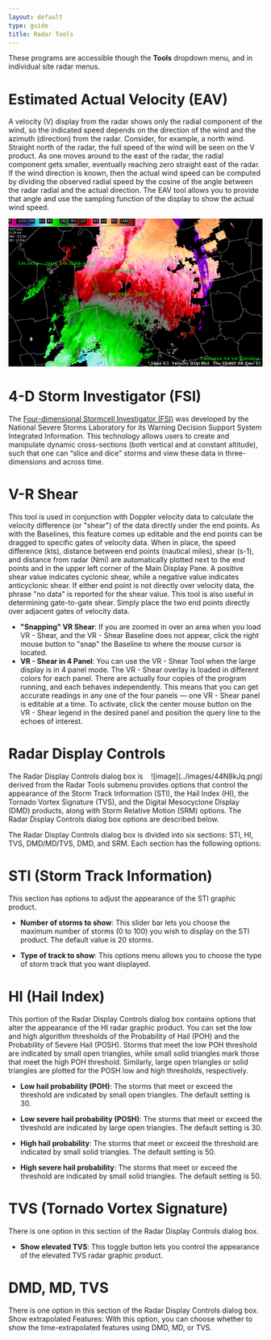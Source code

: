 ```yaml
---
layout: default
type: guide
title: Radar Tools
---
```


These programs are accessible though the **Tools** dropdown menu, and in individual site radar menus.


# Estimated Actual Velocity (EAV)

A velocity (V) display from the radar shows only the radial component of the wind, so the indicated
speed depends on the direction of the wind and the azimuth (direction) from the radar. Consider, for example, a north wind. Straight north of the radar, the full speed of the wind will be seen on the V product. As one moves around to the east of the radar, the radial component gets smaller, eventually reaching zero straight east of the radar. If the wind direction is known, then the actual wind speed can be computed by dividing the observed radial speed by the cosine of the angle between the radar radial and the actual direction. The EAV tool allows you to provide that angle and use the sampling function of the display to show the actual wind speed.

![image](../images/qLuJnK2aVF.gif)

# 4-D Storm Investigator (FSI)

The [Four-dimensional Stormcell Investigator (FSI)](http://www.nws.noaa.gov/mdl/fsi/) was developed by the National Severe Storms Laboratory for its Warning Decision Support System Integrated Information.  This technology allows users to create and manipulate dynamic cross-sections (both vertical and at constant altitude), such that one can “slice and dice” storms and view these data in three-dimensions and across time.


# V-R Shear

This tool is used in conjunction with Doppler velocity data to calculate the velocity difference (or "shear") of the data directly under the end points. As with the Baselines, this feature comes up editable and the end points can be dragged to specific gates of velocity data. When in place, the speed difference (kts), distance between end points (nautical miles), shear (s-1), and distance from radar (Nmi) are automatically plotted next to the end points and in the upper left corner of the Main Display Pane. A positive shear value indicates cyclonic shear, while a negative value indicates anticyclonic shear. If either end point is not directly over velocity data, the phrase "no data" is reported for the shear value. This tool is also useful in determining gate-to-gate shear. Simply place the two end points directly over adjacent gates of velocity data.

* **"Snapping" VR Shear**: If you are zoomed in over an area when you load VR - Shear, and the VR - Shear Baseline does not appear, click the right mouse button to "snap" the Baseline to where the mouse cursor is located.
* **VR - Shear in 4 Panel**: You can use the VR - Shear Tool when the large display is in 4 panel
mode. The VR - Shear overlay is loaded in different colors for each panel. There are actually
four copies of the program running, and each behaves independently. This means that you can
get accurate readings in any one of the four panels — one VR - Shear panel is editable at a time. To activate, click the center mouse button on the VR - Shear legend in the desired panel and position the query line to the echoes of interest.


# Radar Display Controls

<span style="float:right;">
![image](../images/44N8kJq.png)
</span>

The Radar Display Controls dialog box is derived from the Radar Tools submenu provides options that control the appearance of the Storm Track Information (STI), the Hail Index (HI), the Tornado Vortex Signature (TVS), and the Digital Mesocyclone Display (DMD) products, along with Storm
Relative Motion (SRM) options. The Radar Display Controls dialog box options are described below.

The Radar Display Controls dialog box is divided into six sections: STI, HI, TVS, DMD/MD/TVS, DMD, and SRM. Each section has the following options:

# STI (Storm Track Information)

This section has options to adjust the appearance of the STI graphic product.

* **Number of storms to show**: This slider bar lets you choose the maximum number of storms (0 to 100) you wish to display on the STI product. The default value is 20 storms.

* **Type of track to show**: This options menu allows you to choose the type of storm track that you want displayed.

# HI (Hail Index)

This portion of the Radar Display Controls dialog box contains options that alter the appearance of the HI radar graphic product. You can set the low and high algorithm thresholds of the Probability of Hail (POH) and the Probability of Severe Hail (POSH). Storms that meet the low POH threshold are indicated by small open triangles, while small solid triangles mark those that meet the high POH threshold. Similarly, large open triangles or solid triangles are plotted for the POSH low and high thresholds, respectively.

* **Low hail probability (POH)**: The storms that meet or exceed the threshold are indicated by small open triangles. The default setting is 30.

* **Low severe hail probability (POSH)**: The storms that meet or exceed the threshold are indicated by large open triangles. The default setting is 30.

* **High hail probability**: The storms that meet or exceed the threshold are indicated by small solid triangles. The default setting is 50.

* **High severe hail probability**: The storms that meet or exceed the threshold are indicated by small solid triangles. The default setting is 50.

# TVS (Tornado Vortex Signature)

There is one option in this section of the Radar Display Controls dialog box.

* **Show elevated TVS**: This toggle button lets you control the appearance of the elevated TVS radar graphic product.

# DMD, MD, TVS
There is one option in this section of the Radar Display Controls dialog box.
Show extrapolated Features: With this option, you can choose whether to show the time-extrapolated
features using DMD, MD, or TVS.



